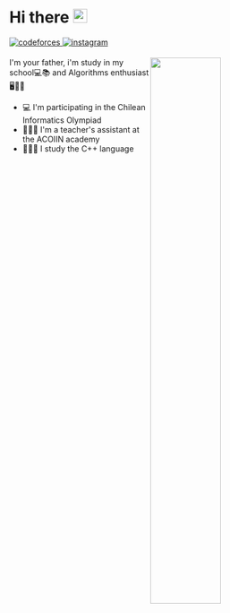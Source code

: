 # Hi there <img src="https://media.giphy.com/media/hvRJCLFzcasrR4ia7z/giphy.gif" width="25px">

<a href="https://codeforces.com/profile/Br4ulinho" target="_blank">
<img src=https://img.shields.io/badge/Codeforces-445f9d?style=for-the-badge&logo=Codeforces&logoColor=white alt=codeforces style="margin-bottom: 5px;" />
</a>
<a href="https://instagram.com/br4uli0__/" target="_blank">
<img src=https://img.shields.io/badge/Instagram-445f9d?style=for-the-badge&logo=Instagram&logoColor=white alt=instagram style="margin-bottom: 5px;" />
</a>

<br/>

[<img align="right" width="50%" src="https://github-readme-stats.vercel.app/api?username=BraulinhO&show_icons=true&count_private=true&hide_border=true">](https://metrics.lecoq.io/ouuan#gh-dark-mode-only)

I'm your father, i'm study in my school💻📚 and Algorithms enthusiast 🖥️🧙‍♂️ 

- 💻 I'm participating in the Chilean Informatics Olympiad
- 🧑🏻‍🏫 I'm a teacher's assistant at the ACOIIN academy
- 🧑🏻‍💻 I study the C++ language

<br/>
